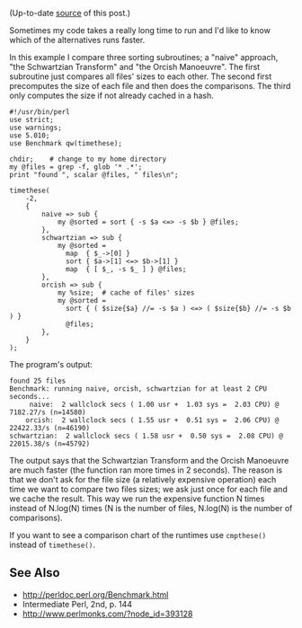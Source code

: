(Up-to-date
[source](https://github.com/jreisinger/blog/blob/master/posts/benchmarking-perl-code.md)
of this post.)

Sometimes my code takes a really long time to run and I'd like to know which of
the alternatives runs faster.

In this example I compare three sorting subroutines; a "naive" approach, "the
Schwartzian Transform" and "the Orcish Manoeuvre". The first subroutine just
compares all files' sizes to each other. The second first precomputes the size
of each file and then does the comparisons. The third only computes the size if
not already cached in a hash.

    #!/usr/bin/perl
    use strict;
    use warnings;
    use 5.010;
    use Benchmark qw(timethese);

    chdir;    # change to my home directory
    my @files = grep -f, glob '* .*';
    print "found ", scalar @files, " files\n";

    timethese(
        -2,
        {
            naive => sub {
                my @sorted = sort { -s $a <=> -s $b } @files;
            },
            schwartzian => sub {
                my @sorted =
                  map  { $_->[0] }
                  sort { $a->[1] <=> $b->[1] }
                  map  { [ $_, -s $_ ] } @files;
            },
            orcish => sub {
                my %size;  # cache of files' sizes
                my @sorted =
                  sort { ( $size{$a} //= -s $a ) <=> ( $size{$b} //= -s $b ) }
                  @files;
            },
        }
    );

The program's output:

    found 25 files
    Benchmark: running naive, orcish, schwartzian for at least 2 CPU seconds...
         naive:  2 wallclock secs ( 1.00 usr +  1.03 sys =  2.03 CPU) @ 7182.27/s (n=14580)
        orcish:  2 wallclock secs ( 1.55 usr +  0.51 sys =  2.06 CPU) @ 22422.33/s (n=46190)
    schwartzian:  2 wallclock secs ( 1.58 usr +  0.50 sys =  2.08 CPU) @ 22015.38/s (n=45792)

The output says that the Schwartzian Transform and the Orcish Manoeuvre are much
faster (the function ran more times in 2 seconds). The reason is that we don't
ask for the file size (a relatively expensive operation) each time we want to 
compare two files sizes; we ask just once for each file and we cache the result.
This way we run the expensive function N times instead of N.log(N) times (N is 
the number of files, N.log(N) is the number of comparisons).

If you want to see a comparison chart of the runtimes use `cmpthese()` instead of `timethese()`.

## See Also

* http://perldoc.perl.org/Benchmark.html
* Intermediate Perl, 2nd, p. 144
* http://www.perlmonks.com/?node_id=393128
